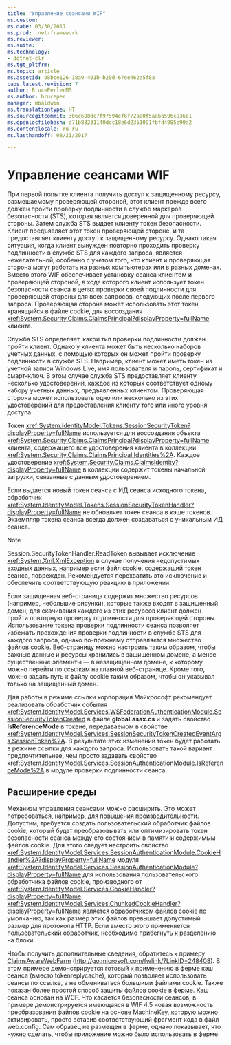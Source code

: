 ```yaml
---
title: "Управление сеансами WIF"
ms.custom: 
ms.date: 03/30/2017
ms.prod: .net-framework
ms.reviewer: 
ms.suite: 
ms.technology:
- dotnet-clr
ms.tgt_pltfrm: 
ms.topic: article
ms.assetid: 98bce126-18a9-401b-b20d-67ee462a5f8a
caps.latest.revision: 7
author: BrucePerlerMS
ms.author: bruceper
manager: mbaldwin
ms.translationtype: HT
ms.sourcegitcommit: 306c608dc7f97594ef6f72ae0f5aaba596c936e1
ms.openlocfilehash: d71b83231140dcc18e6d2351091fbfd4985e90a2
ms.contentlocale: ru-ru
ms.lasthandoff: 08/21/2017

---
```

# <a name="wif-session-management"></a>Управление сеансами WIF
При первой попытке клиента получить доступ к защищенному ресурсу, размещаемому проверяющей стороной, этот клиент прежде всего должен пройти проверку подлинности в службе маркеров безопасности (STS), которая является доверенной для проверяющей стороны. Затем служба STS выдает клиенту токен безопасности. Клиент предъявляет этот токен проверяющей стороне, и та предоставляет клиенту доступ к защищенному ресурсу. Однако такая ситуация, когда клиент вынужден повторно проходить проверку подлинности в службе STS для каждого запроса, является нежелательной, особенно с учетом того, что клиент и проверяющая сторона могут работать на разных компьютерах или в разных доменах. Вместо этого WIF обеспечивает установку сеанса клиентом и проверяющей стороной, в ходе которого клиент использует токен безопасности сеанса в целях проверки своей подлинности для проверяющей стороны для всех запросов, следующих после первого запроса. Проверяющая сторона может использовать этот токен, хранящийся в файле cookie, для воссоздания <xref:System.Security.Claims.ClaimsPrincipal?displayProperty=fullName> клиента.  
  
 Служба STS определяет, какой тип проверки подлинности должен пройти клиент. Однако у клиента может быть несколько наборов учетных данных, с помощью которых он может пройти проверку подлинности в службе STS. Например, клиент может иметь токен из учетной записи Windows Live, имя пользователя и пароль, сертификат и смарт-ключ. В этом случае служба STS предоставляет клиенту несколько удостоверений, каждое из которых соответствует одному набору учетных данных, предъявленных клиентом. Проверяющая сторона может использовать одно или несколько из этих удостоверений для предоставления клиенту того или иного уровня доступа.  
  
 Токен <xref:System.IdentityModel.Tokens.SessionSecurityToken?displayProperty=fullName> используется для воссоздания объекта <xref:System.Security.Claims.ClaimsPrincipal?displayProperty=fullName> клиента, содержащего все удостоверения клиента в коллекции <xref:System.Security.Claims.ClaimsPrincipal.Identities%2A>. Каждое удостоверение <xref:System.Security.Claims.ClaimsIdentity?displayProperty=fullName> в коллекции содержит токены начальной загрузки, связанные с данным удостоверением.  
  
 Если выдается новый токен сеанса с ИД сеанса исходного токена, обработчик <xref:System.IdentityModel.Tokens.SessionSecurityTokenHandler?displayProperty=fullName> не обновляет токен сеанса в кэше токенов. Экземпляр токена сеанса всегда должен создаваться с уникальным ИД сеанса.  
  
> [!NOTE]
>  Session.SecurityTokenHandler.ReadToken вызывает исключение <xref:System.Xml.XmlException> в случае получения недопустимых входных данных, например если файл cookie, содержащий токен сеанса, поврежден. Рекомендуется перехватить это исключение и обеспечить соответствующую реакцию в приложении.  
  
 Если защищенная веб-страница содержит множество ресурсов (например, небольшие рисунки), которые также входят в защищенный домен, для скачивания каждого из этих ресурсов клиент должен пройти повторную проверку подлинности для проверяющей стороны. Использование токена проверки подлинности сеанса позволяет избежать прохождения проверки подлинности в службе STS для каждого запроса, однако по-прежнему отправляется множество файлов cookie. Веб-страницу можно настроить таким образом, чтобы важные данные и ресурсы хранились в защищенном домене, а менее существенные элементы — в незащищенном домене, к которому можно перейти по ссылкам на главной веб-странице. Кроме того, можно задать путь к файлу cookie таким образом, чтобы он указывал только на защищенный домен.  
  
 Для работы в режиме ссылки корпорация Майкрософт рекомендует реализовать обработчик события <xref:System.IdentityModel.Services.WSFederationAuthenticationModule.SessionSecurityTokenCreated> в файле **global.asax.cs** и задать свойство **IsReferenceMode** в токене, передаваемом в свойстве <xref:System.IdentityModel.Services.SessionSecurityTokenCreatedEventArgs.SessionToken%2A>. В результате этих изменений токен будет работать в режиме ссылки для каждого запроса. Использовать такой вариант предпочтительнее, чем просто задавать свойство <xref:System.IdentityModel.Services.SessionAuthenticationModule.IsReferenceMode%2A> в модуле проверки подлинности сеанса.  
  
## <a name="extensibility"></a>Расширение среды  
 Механизм управления сеансами можно расширить. Это может потребоваться, например, для повышения производительности. Допустим, требуется создать пользовательский обработчик файлов cookie, который будет преобразовывать или оптимизировать токен безопасности сеанса между его состоянием в памяти и содержимым файлов cookie. Для этого следует настроить свойство <xref:System.IdentityModel.Services.SessionAuthenticationModule.CookieHandler%2A?displayProperty=fullName> модуля <xref:System.IdentityModel.Services.SessionAuthenticationModule?displayProperty=fullName> для использования пользовательского обработчика файлов cookie, производного от <xref:System.IdentityModel.Services.CookieHandler?displayProperty=fullName>. <xref:System.IdentityModel.Services.ChunkedCookieHandler?displayProperty=fullName> является обработчиком файлов cookie по умолчанию, так как размер этих файлов превышает допустимый размер для протокола HTTP. Если вместо этого применяется пользовательский обработчик, необходимо прибегнуть к разделению на блоки.  
  
 Чтобы получить дополнительные сведения, обратитесь к примеру [ClaimsAwareWebFarm](http://go.microsoft.com/fwlink/?LinkID=248408) (http://go.microsoft.com/fwlink/?LinkID=248408). В этом примере демонстрируется готовый к применению в ферме кэш сеанса (вместо tokenreplycache), который позволяет использовать сеансы по ссылке, а не обмениваться большими файлами cookie. Также показан более простой способ защиты файлов cookie в ферме. Кэш сеанса основан на WCF. Что касается безопасности сеансов, в примере демонстрируется имеющаяся в WIF 4.5 новая возможность преобразования файлов cookie на основе MachineKey, которую можно активировать, просто вставив соответствующий фрагмент кода в файл web.config. Сам образец не размещен в ферме, однако показывает, что нужно сделать, чтобы приложение можно было использовать в ферме.

